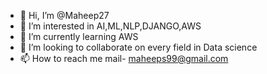 - 👋 Hi, I’m @Maheep27
- 👀 I’m interested in AI,ML,NLP,DJANGO,AWS
- 🌱 I’m currently learning AWS
- 💞️ I’m looking to collaborate on every field in Data science
- 📫 How to reach me mail- maheeps99@gmail.com

<!---
Maheep27/Maheep27 is a ✨ special ✨ repository because its `README.md` (this file) appears on your GitHub profile.
You can click the Preview link to take a look at your changes.
--->
